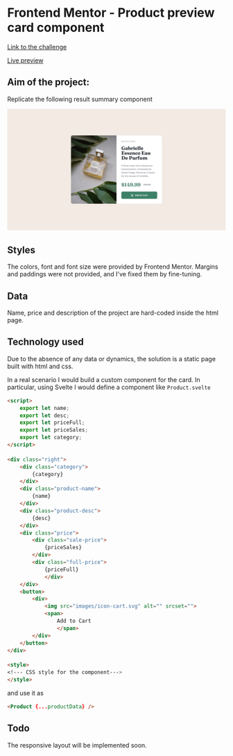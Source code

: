 # Frontend Mentor - Product preview card component

[Link to the challenge](https://www.frontendmentor.io/solutions/product-preview-card-component-rjWA0WL-IT)

[Live preview](https://jionnymagiah.github.io/product-preview-card-component-main/)
## Aim of the project:
Replicate the following result summary component 

![](./design/desktop-design.jpg)

## Styles
The colors, font and font size were provided by Frontend Mentor. Margins and paddings were not provided, and I've fixed them by fine-tuning.

## Data
Name, price and description of the project are hard-coded inside the html page.

## Technology used
Due to the absence of any data or dynamics, the solution is a static page built with html and css.

In a real scenario I would build a custom component for the card. In particular, using Svelte I would define a component like `Product.svelte`
```html
<script>
    export let name;
    export let desc;
    export let priceFull;
    export let priceSales;
    export let category;
</script>

<div class="right">
    <div class="category">
        {category}
    </div>
    <div class="product-name">
        {name}
    </div>
    <div class="product-desc">
        {desc}
    </div>
    <div class="price">
        <div class="sale-price">
            {priceSales}
        </div>
        <div class="full-price">
            {priceFull}
            </div>
    </div>
    <button>
        <div>
            <img src="images/icon-cart.svg" alt="" srcset="">
            <span>
                Add to Cart
                </span>
        </div>
    </button>
</div>

<style>
<!--- CSS style for the component--->
</style>
```
and use it as
```html
<Product {...productData} />
```




## Todo
The responsive layout will be implemented soon.
